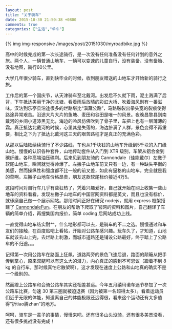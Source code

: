 ```yaml
---
layout: post
title: "关于骑车"
date: 2015-10-30 21:50:38 +0800
comments: true
categories: ["生活","单车"]
---
```



{% img img-responsive /images/post/20151030/myroadbike.jpg %}

高中的时候完成的第一次长途骑行，是一次没有任何准备没有任何计划的意外之旅。两个人，一辆普通山地车、一辆可以变速的儿童自行，没有装备、没有备胎、没有地图，骑行60公里。

大学几年很少骑车，直到快毕业的时候，收到朋友赠送的山地车才开始新的骑行之旅。

<!--more-->

工作后的第一个国庆节，从天津骑车至北戴河。出发后不久就下雨，泥土溅满了后背，下午抵达美丽干净的北塘，看着雨后放晴的彩虹大桥、吹着海风别有一番滋味。汉沽到乐亭县沿途很多的烂路堪比“滇藏公路”，马路皲裂出拳头宽的裂痕使得路途异常艰苦。沿途大片大片的鱼塘、麦田和谷田是唯一的风景。夜晚昌黎县到南戴河的乡间小道漆黑无比，海边的冷风仿佛吹到了骨子里，车把上也有一层薄薄的霜。真正抵达北戴河的时候，心里其是失落的，海边挤满了人群，景色变得不再重要，相比之下为了抵达北戴河这三天的艰苦路程才是真正的充满色彩。

从那以后陆陆续续骑行了不少路线，车也从1千块钱的山地车升级到5千块的入门级山地。慢慢的认识各种套件，山地传动套件从入门到 XTR 级别，车架从铝合金到碳纤维，各种高端油压碟刹。后来见到朋友骑的 Cannondale（佳能戴尔）左撇子软尾山地车，瞬间就觉得帅爆了。左撇子山地车前叉只有一边，有一种缺失平衡的美感，然而操纵性和强度都不比一般的前叉差，如此有逼格的山地车，完全就是我的菜啊。左撇子山地车价格昂贵，朋友这款软尾标价接近4万5。

这段时间对自行车几乎有些狂热了，凭着兴趣爱好，自己就开始在网上收集一些山地车的资料看看，发现左撇子山地车的中国官网资料都是英文，而且也没有标价，就琢磨自己做一个展示网站。那段时间正好在研究 nodejs，就用 express 框架搭建了 [CannondaleFun](http://www.outprog.com:8090)。在朋友的帮助下爬取了官网的资料和图片，自己翻译了车辆的简单介绍，再搜集国内报价，简单 coding 后网站成功上线。

一直觉得山地车结实耐艹，什么地形都可以去，是骑车的不二之选。慢慢通过和车友们的接触，在百度贴吧上看帖，开始对公路车感兴趣。玩车久了，才知道，山地车就该去山上完，去烂路上刺激，而城市道路还是铺设公路最好，终于踏上了公路车的不归途。。。

记得第一次用公路车在路面上狂飙，道路两旁的景色飞速后退，路面的颠簸从把手传到掌心，原来双腿可以有这么大的潜力，内心真正的感到不可思议（蹬着不到 8 kg 的自行车，那时候真怕它散架啊）。这才发现在速度上公路和山地真的确实不是一个级别的。

然而蹬上公路车和会骑公路车其实还相差甚远。今年五月禧玛诺车迷节参加了一次公路车比赛，匀速 30 第三圈就被迫退赛（因为被第一名超得太多）。看着运动员们近乎无限的体能，知道离自己的体能极限还远得很，看来这个运动还有太多值得“折tiao腾zhan”的地方。

呵呵，骑车是一辈子的事情，慢慢来吧。还有很多山头没骑，还有很多美景没看，还有很多挑战没有完成！